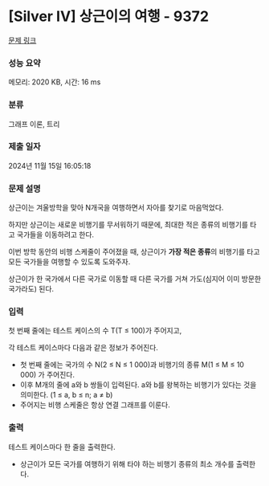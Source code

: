 # [Silver IV] 상근이의 여행 - 9372 

[문제 링크](https://www.acmicpc.net/problem/9372) 

### 성능 요약

메모리: 2020 KB, 시간: 16 ms

### 분류

그래프 이론, 트리

### 제출 일자

2024년 11월 15일 16:05:18

### 문제 설명

<p>상근이는 겨울방학을 맞아 N개국을 여행하면서 자아를 찾기로 마음먹었다. </p>

<p>하지만 상근이는 새로운 비행기를 무서워하기 때문에, 최대한 적은 종류의 비행기를 타고 국가들을 이동하려고 한다.</p>

<p>이번 방학 동안의 비행 스케줄이 주어졌을 때, 상근이가 <strong>가장 적은 종류</strong>의 비행기를 타고 모든 국가들을 여행할 수 있도록 도와주자.</p>

<p>상근이가 한 국가에서 다른 국가로 이동할 때 다른 국가를 거쳐 가도(심지어 이미 방문한 국가라도) 된다.</p>

### 입력 

 <p>첫 번째 줄에는 테스트 케이스의 수 T(T ≤ 100)가 주어지고,</p>

<p>각 테스트 케이스마다 다음과 같은 정보가 주어진다.</p>

<ul>
	<li>첫 번째 줄에는 국가의 수 N(2 ≤ N ≤ 1 000)과 비행기의 종류 M(1 ≤ M ≤ 10 000) 가 주어진다.</li>
	<li>이후 M개의 줄에 a와 b 쌍들이 입력된다. a와 b를 왕복하는 비행기가 있다는 것을 의미한다. (1 ≤ a, b ≤ n; a ≠ b) </li>
	<li>주어지는 비행 스케줄은 항상 연결 그래프를 이룬다.</li>
</ul>

### 출력 

 <p>테스트 케이스마다 한 줄을 출력한다.</p>

<ul>
	<li>상근이가 모든 국가를 여행하기 위해 타야 하는 비행기 종류의 최소 개수를 출력한다.</li>
</ul>

